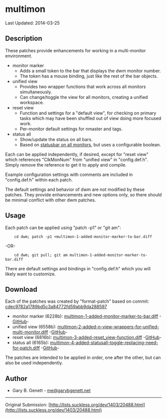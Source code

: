 multimon
========

Last Updated: 2014-03-25

Description
-----------

These patches provide enhancements for working in a multi-monitor environment.

  * monitor marker
    * Adds a small token to the bar that displays the dwm monitor number.
    * The token has a mouse binding, just like the rest of the bar objects.
  * unified view
    * Provides two wrapper functions that work across all monitors simultaneously.
    * Can change/toggle the view for all monitors, creating a unified workspace.
  * reset view
    * Function and settings for a "default view", for checking on primary tasks which may have been shuffled out of view doing more focused work.
    * Per-monitor default settings for nmaster and tags.
  * status all
    * Show/update the status on all bars.
    * Based on [statusbar on all monitors](http://dwm.suckless.org/patches/statusallmons), but uses a configurable boolean.

Each can be applied independently, if desired, except for "reset view" which references "ClkMonNum" from "unified view" in "config.def.h".  Simply remove the reference to get it to apply and compile.

Example configuration settings with comments are included in "config.def.h" within each patch.

The default settings and behavior of dwm are not modified by these patches.  They provide enhancements and new options only, so there should be minimal conflict with other dwm patches.

Usage
-----

Each patch can be applied using "patch -p1" or "git am":

        cd dwm; patch -p1 <multimon-1-added-monitor-marker-to-bar.diff

-OR-

        cd dwm; git pull; git am multimon-1-added-monitor-marker-to-bar.diff

There are default settings and bindings in "config.def.h" which you will likely want to customize.

Download
--------

Each of the patches was created by "format-patch" based on commit: [cdec9782a1789bd5c3a84772fd59abb9da288597](http://git.suckless.org/dwm/commit/?id=cdec9782a1789bd5c3a84772fd59abb9da288597)

  * monitor marker (6228b): [multimon-1-added-monitor-marker-to-bar.diff](multimon-1-added-monitor-marker-to-bar.diff) -[GitHub](https://github.com/garybgenett/.dwm/commit/143e7f2f3caa047469c7219cd6b0cb704466683f)-
  * unified view   (6558b): [multimon-2-added-n-view-wrappers-for-unified-multi-monitor.diff](multimon-2-added-n-view-wrappers-for-unified-multi-monitor.diff) -[GitHub](https://github.com/garybgenett/.dwm/commit/2521a74714bb7c4b8787f30584f1565cc582928b)-
  * reset view     (6816b): [multimon-3-added-reset_view-function.diff](multimon-3-added-reset_view-function.diff) -[GitHub](https://github.com/garybgenett/.dwm/commit/b9f79c3dd07b285e974b2dfdf2371a72467539bb)-
  * status all     (6165b): [multimon-4-added-statusall-toggle-replacing-need-for-patch.diff](multimon-4-added-statusall-toggle-replacing-need-for-patch.diff) -[GitHub](https://github.com/garybgenett/.dwm/commit/d318ffdc7ab7a365e548776a1d8ed5ccbd67cd42)-

The patches are intended to be applied in order, one after the other, but can also be used independently.

Author
------

 * Gary B. Genett - <me@garybgenett.net>

---
Original Submission: [http://lists.suckless.org/dev/1403/20488.html](http://lists.suckless.org/dev/1403/20488.html)
